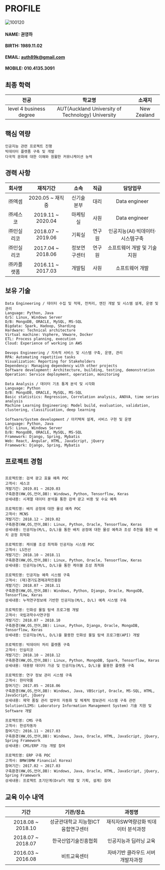 # PROFILE
![100120](https://user-images.githubusercontent.com/49545717/56680155-aad19180-6701-11e9-880c-1396455f856c.jpg)
#### NAME: 권영하
#### BIRTH: 1989.11.02
#### EMAIL: auth89k@gmail.com
#### MOBILE: 010.4135.3091

## 최종 학력
|**전공**|**학교명**|**소재지**|
|:--------:|:--------:|:--------:|
| level 4 business degree | AUT(Auckland University of Technology) University | New Zealand|

## 핵심 역량
```
인공지능 관련 프로젝트 진행
빅데이터 플랫폼 구축 및 개발
다국적 문화에 대한 이해와 원활한 커뮤니케이션 능력
```

## 경력 사항
|**회사명**|**재직기간**|**소속**|**직급**|**담당업무**|
|:--------:|:--------:|:--------:|:--------:|:--------:|
| ㈜엑셈    | 2020.05 ~ 재직중  | 신기술본부 | 대리 | Data engineer |
| ㈜세스코  | 2019.11 ~ 2020.04  | 마케팅실 | 사원 | Data engineer |
| ㈜인실리코 | 2018.07 ~ 2019.06 | 기획실 | 연구원 | 인공지능(AI)·빅데이터·시스템구축 |
| ㈜인실리코 | 2017.04 ~ 2018.06 | 정보연구센터 | 연구원 | 소프트웨어 개발 및 기술 지원|
| ㈜카플랫폼 | 2016.11 ~ 2017.03 | 개발팀 | 사원 | 소프트웨어 개발 |

## 보유 기술
```
Data Engineering / 데이터 수집 및 적재, 전처리, 엔진 개발 및 시스템 설계, 운영 및 관리
Language: Python, Java
O/S: Linux, Windows Server
D/B: MongoDB, ORACLE, MySQL, MS-SQL
Bigdata: Spark, Hadoop, Sharding
Hardware: Technical architecture
Virtual machine: Vsphere, Vmware, Docker
ETL: Process planning, execution
Cloud: Experience of working in AWS

Devops Engineering / 지속적 서비스 및 시스템 구축, 운영, 관리
RPA: Automating repetitive tasks
Visualization: Reporting for Stakeholders
Dependency: Managing dependency with other projects
Software development: Architecture, building, testing, demonstration
Operation: Service deployment, operation, monitoring

Data Analysis / 데이터 기초 통계 분석 및 시각화
Language: Python
D/B: MongoDB, ORACLE, MySQL, MS-SQL
Basic statistics: Regression, Correlation analysis, ANOVA, time series analysis
Machine Learning Engineering: Model build, evaluation, validation, clustering, classification, deep learning

Software/System development / 아키텍쳐 설계, 서비스 구현 및 운영
Language: Python, Java
O/S: Linux, Windows Server
D/B: MongoDB, ORACLE, MySQL, MS-SQL
Framework: Django, Spring, Mybatis
Web: React, Angular, HTML, JavaScript, jQuery
Framework: Django, Spring, Mybatis

```

## 프로젝트 경험
```

프로젝트명: 검색 광고 효율 예측 POC
고객사: 세스코
개발기간: 2019.01 ~ 2020.03
구축환경(HW,OS,언어,DB): Windows, Python, Tensorflow, Keras
상세내용: 시계열 데이터 분석을 통한 검색 광고 비용 및 수요 예측

프로젝트명: 배치 공정에 대한 물성 예측 POC
고객사: MCNS
개발기간: 2018.12 ~ 2019.02
구축환경(HW,OS,언어,DB): Linux, Python, Oracle, Tensorflow, Keras
상세내용: 인공지능(M/L, D/L)을 통한 배치 공정에 대한 물성 예측과 조성 추천을 통한 배치 공정 최적화

프로젝트명: 케이블 조성 최적화 인공지능 시스템 POC
고객사: LS전선
개발기간: 2018.10 ~ 2018.11
구축환경(HW,OS,언어,DB): Linux, Python, Oracle, Tensorflow, Keras
상세내용: 인공지능(M/L, D/L)을 통한 케이블 조성 최적화

프로젝트명: 인공지능 예측 시스템 구축
고객사: (재)경기도경제과학진흥원
개발기간: 2018.07 ~ 2018.11
구축환경(HW,OS,언어,DB): Windows, Python, Django, Oracle, MongoDB, Tensorflow, Keras
상세내용: 누적연구정보에 기반한 인공지능(M/L, D/L) 예측 시스템 구축

프로젝트명: 인화성 물질 탐색 프로그램 개발
고객사: 국립과학수사연구원
개발기간: 2018.07 ~ 2018.10
구축환경(HW,OS,언어,DB): Linux, Python, Django, Oracle, MongoDB, Tensorflow, Keras
상세내용: 인공지능(M/L, D/L)을 활용한 인화성 물질 탐색 프로그램(API) 개발

프로젝트명: 빅데이터 처리 플랫폼 구축 
고객사: 인실리코
개발기간: 2018.10 ~ 2018.12
구축환경(HW,OS,언어,DB): Linux, Python, MongoDB, Spark, Tensorflow, Keras
상세내용: 대용량 데이터 가공 및 인공지능(M/L, D/L)을 활용한 플랫폼 구축

프로젝트명: 연구 정보 관리 시스템 구축
고객사: 한미약품
참여기간: 2017.05 ~ 2018.06
구축환경(HW,OS,언어,DB): Windows, Java, VBScript, Oracle, MS-SQL, HTML, JavaScript, jQuery
상세내용: 제약 품질 관리 업무의 자동화 및 체계적 정보관리 시스템 구축 관련 Solution(LIMS: Laboratory Information Management System) 기술 지원 및 Software 개발

프로젝트명: CMS 구축
고객사: 한성자동차
참여기간: 2016.11 ~ 2017.03
구축환경(HW,OS,언어,DB): Windows, Java, Oracle, HTML, JavaScript, jQuery, Spring Framework
상세내용: CMS/ERP 기능 개발 참여

프로젝트명: ERP 구축 POC
고객사: BMW(BMW Financial Korea)
참여기간: 2017.02 ~ 2017.03
구축환경(HW,OS,언어,DB): Windows, Java, Oracle, HTML, JavaScript, jQuery, Spring Framework
상세내용: 프로젝트 초기단계(Draft 개발 및 기획, 설계) 참여

```

## 교육 이수 내역
|**기간**|**기관/장소**|**과정명**|
|:--------:|:--------:|:--------:|
| 2018.08 ~ 2018.10 | 성균관대학교 지능형ICT융합연구센터 | 재직자SW역량강화 빅데이터 분석과정 |
| 2018.07 ~ 2018.07 | 한국산업기술진흥협회 | 인공지능과 딥러닝 교육 |
| 2016.03 ~ 2016.08 | 비트교육센터 | 자바기반 클라우드 서버 개발자과정 |
